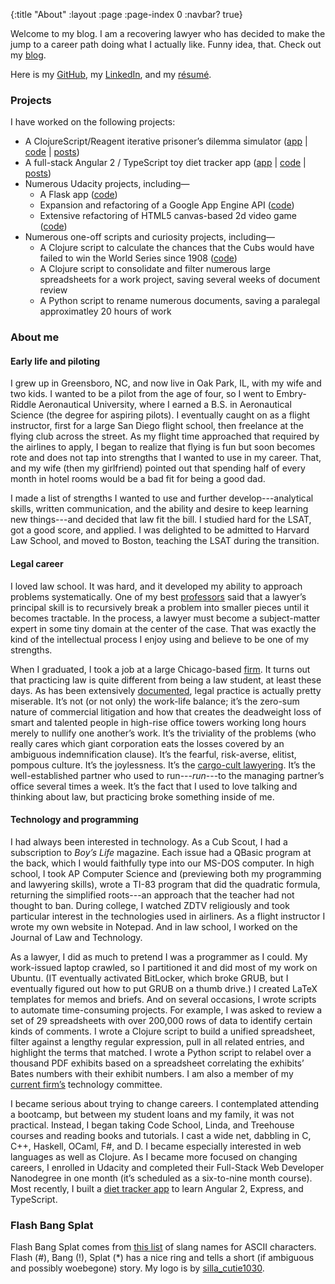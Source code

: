 {:title "About"
 :layout :page
 :page-index 0
 :navbar? true}

Welcome to my blog. I am a recovering lawyer who has decided to make the
jump to a career path doing what I actually like. Funny idea,
that. Check out my [blog](https://flashbangsplat.com/blog).

Here is my [GitHub](https://github.com/Ethan826), my
[LinkedIn](https://www.linkedin.com/in/ethan-kent-56b14010), and my
[résumé](https://flashbangsplat.com/public/resume.pdf).

### Projects

I have worked on the following projects:

* A ClojureScript/Reagent iterative prisoner’s dilemma simulator ([app](https://flashbangsplat.com/prisoner/) | [code](https://github.com/Ethan826/prisoners-dilemma) | [posts](https://flashbangsplat.com/blog/tags-output/prisoner%E2%80%99s%20dilemma/))
* A full-stack Angular 2 / TypeScript toy diet tracker app ([app](https://flashbangsplat.com/diet-tracker) | [code](https://github.com/Ethan826/diet-tracker) | [posts](https://flashbangsplat.com/blog/tags-output/diet%20tracker/))
* Numerous Udacity projects, including—
    * A Flask app ([code](https://github.com/Ethan826/udacity-catalog))
    * Expansion and refactoring of a Google App Engine API ([code](https://github.com/Ethan826/udacity-conference))
    * Extensive refactoring of HTML5 canvas-based 2d video game ([code](https://github.com/Ethan826/udacity-arcade))
* Numerous one-off scripts and curiosity projects, including—
    * A Clojure script to calculate the chances that the Cubs would have failed to win the World Series since 1908 ([code](https://gist.github.com/Ethan826/2261d13d467789f2996e))
    * A Clojure script to consolidate and filter numerous large spreadsheets for a work project, saving several weeks of document review
    * A Python script to rename numerous documents, saving a paralegal approximatley 20 hours of work

### About me

#### Early life and piloting

I grew up in Greensboro, NC, and now live in Oak Park, IL, with my wife and two
kids. I wanted to be a pilot from the age of four, so I went to Embry-Riddle
Aeronautical University, where I earned a B.S. in Aeronautical Science (the
degree for aspiring pilots). I eventually caught on as a flight instructor,
first for a large San Diego flight school, then freelance at the flying club
across the street. As my flight time approached that required by the airlines to
apply, I began to realize that flying is fun but soon becomes rote and does not
tap into strengths that I wanted to use in my career. That, and my wife (then my
girlfriend) pointed out that spending half of every month in hotel rooms would
be a bad fit for being a good dad.

I made a list of strengths I wanted to use and further develop---analytical
skills, written communication, and the ability and desire to keep learning new
things---and decided that law fit the bill. I studied hard for the LSAT, got a
good score, and applied. I was delighted to be admitted to Harvard Law School,
and moved to Boston, teaching the LSAT during the transition.

#### Legal career

I loved law school. It was hard, and it developed my ability to approach
problems systematically. One of my best [professors](https://its.law.nyu.edu/facultyprofiles/index.cfm?fuseaction=profile.overview&personid=23845)
said that a lawyer’s principal skill is to recursively break a problem into
smaller pieces until it becomes tractable. In the process, a lawyer must become
a subject-matter expert in some tiny domain at the center of the case. That was
exactly the kind of the intellectual process I enjoy using and believe to be
one of my strengths.

When I graduated, I took a job at a large Chicago-based
[firm](https://jenner.com/). It turns out that practicing law is quite different
from being a law student, at least these days. As has been extensively
[documented](http://www.theatlantic.com/business/archive/2014/07/the-only-job-with-an-industry-devoted-to-helping-people-quit/375199/),
legal practice is actually pretty miserable. It’s not (or not only) the
work-life balance; it’s the zero-sum nature of commercial litigation and how
that creates the deadweight loss of smart and talented people in high-rise
office towers working long hours merely to nullify one another’s work. It’s the
triviality of the problems (who really cares which giant corporation eats the
losses covered by an ambiguous indemnification clause). It’s the fearful,
risk-averse, elitist, pompous culture. It’s the joylessness. It’s the
[cargo-cult lawyering](https://twitter.com/mbutterick/status/105336038343450624).
It’s the well-established partner who used to run---*run*---to the managing
partner’s office several times a week. It’s the fact that I used to love
talking and thinking about law, but practicing broke something inside of me.

#### Technology and programming

I had always been interested in technology. As a Cub Scout, I had a subscription
to *Boy’s Life* magazine. Each issue had a QBasic program at the back,
which I would faithfully type into our MS-DOS computer. In high school, I took
AP Computer Science and (previewing both my programming and lawyering skills),
wrote a TI-83 program that did the quadratic formula, returning the simplified
roots---an approach that the teacher had not thought to ban. During college,
I watched ZDTV religiously and took particular interest in the technologies
used in airliners. As a flight instructor I wrote my own website in Notepad.
And in law school, I worked on the Journal of Law and Technology.

As a lawyer, I did as much to pretend I was a programmer as I could. My
work-issued laptop crawled, so I partitioned it and did most of my work on
Ubuntu. (IT eventually activated BitLocker, which broke GRUB, but I eventually
figured out how to put GRUB on a thumb drive.) I created LaTeX templates for
memos and briefs. And on several occasions, I wrote scripts to automate
time-consuming projects. For example, I was asked to review a set of 29
spreadsheets with over 200,000 rows of data to identify certain kinds of
comments. I wrote a Clojure script to build a unified spreadsheet, filter
against a lengthy regular expression, pull in all related entries, and highlight
the terms that matched. I wrote a Python script to relabel over a thousand
PDF exhibits based on a spreadsheet correlating the exhibits’ Bates numbers
with their exhibit numbers. I am also a member of my [current firm’s](http://www.kelleydrye.com)
technology committee.

I became serious about trying to change careers. I contemplated attending a
bootcamp, but between my student loans and my family, it was not practical.
Instead, I began taking Code School, Linda, and Treehouse courses and reading
books and tutorials. I cast a wide net, dabbling in C, C++, Haskell, OCaml, F#,
and D. I became especially interested in web languages as well as Clojure. As
I became more focused on changing careers, I enrolled in Udacity and completed
their Full-Stack Web Developer Nanodegree in one month (it’s scheduled as a
six-to-nine month course). Most recently, I built a [diet tracker app](https://flashbangsplat.com/diet-tracker)
to learn Angular 2, Express, and TypeScript.

### Flash Bang Splat

Flash Bang Splat comes from [this list](http://blog.codinghorror.com/ascii-pronunciation-rules-for-programmers/)
of slang names for ASCII characters. Flash (#), Bang (!), Splat (\*) has a nice
ring and tells a short (if ambiguous and possibly woebegone) story. My logo is by [silla_cutie1030](https://www.fiverr.com/silla_cutie1030).
